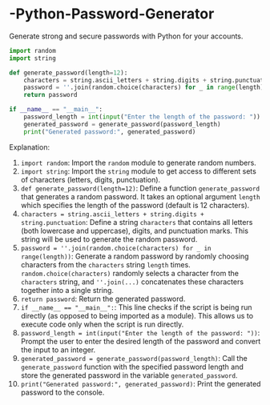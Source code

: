 # -Python-Password-Generator
Generate strong and secure passwords with Python for your accounts.


```python
import random
import string

def generate_password(length=12):
    characters = string.ascii_letters + string.digits + string.punctuation
    password = ''.join(random.choice(characters) for _ in range(length))
    return password

if __name__ == "__main__":
    password_length = int(input("Enter the length of the password: "))
    generated_password = generate_password(password_length)
    print("Generated password:", generated_password)
```

Explanation:

1. `import random`: Import the `random` module to generate random numbers.
2. `import string`: Import the `string` module to get access to different sets of characters (letters, digits, punctuation).
3. `def generate_password(length=12)`: Define a function `generate_password` that generates a random password. It takes an optional argument `length` which specifies the length of the password (default is 12 characters).
4. `characters = string.ascii_letters + string.digits + string.punctuation`: Define a string `characters` that contains all letters (both lowercase and uppercase), digits, and punctuation marks. This string will be used to generate the random password.
5. `password = ''.join(random.choice(characters) for _ in range(length))`: Generate a random password by randomly choosing characters from the `characters` string `length` times. `random.choice(characters)` randomly selects a character from the `characters` string, and `''.join(...)` concatenates these characters together into a single string.
6. `return password`: Return the generated password.
7. `if __name__ == "__main__":`: This line checks if the script is being run directly (as opposed to being imported as a module). This allows us to execute code only when the script is run directly.
8. `password_length = int(input("Enter the length of the password: "))`: Prompt the user to enter the desired length of the password and convert the input to an integer.
9. `generated_password = generate_password(password_length)`: Call the `generate_password` function with the specified password length and store the generated password in the variable `generated_password`.
10. `print("Generated password:", generated_password)`: Print the generated password to the console.

